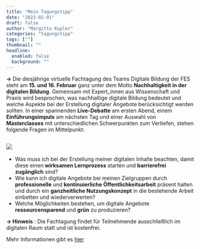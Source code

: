 ```yaml
---
title: "Mein Tagungstipp"
date: "2023-02-01"
draft: false
author: "Margitta Kupler"
categories: "tagungstipp"
tags: [""]
thumbnail: ""
headline:
  enabled: false
  background: ""
---
```


**→** Die diesjährige virtuelle Fachtagung des Teams Digitale Bildung der FES
steht am **15\. und 16. Februar** ganz unter dem Motto **Nachhaltigkeit in der
digitalen Bildung**. Gemeinsam mit Expert_innen aus Wissenschaft und Praxis
wird besprochen, was nachhaltige digitale Bildung bedeutet und welche Aspekte
bei der Erstellung digitaler Angebote berücksichtigt werden sollten. In einer
spannenden **Live-Debatte** am ersten Abend, einem **Einführungsimpuls** am
nächsten Tag und einer Auswahl von **Masterclasses** mit unterschiedlichen
Schwerpunkten zum Vertiefen, stehen folgende Fragen im Mittelpunkt:

<!--more-->

## ![](/images/2023/02_tagungstipp_fes.png)


  * Was muss ich bei der Erstellung meiner digitalen Inhalte beachten, damit diese einen **wirksamen Lernprozess** starten und **barrierefrei zugänglich** sind?
  * Wie kann ich digitale Angebote bei meinen Zielgruppen durch **professionelle** und **kontinuierliche Öffentlichkeitsarbeit** präsent halten und durch ein **ganzheitliche Nutzungskonzept** in die bestehende Arbeit einbetten und wiederverwerten?
  * Welche Möglichkeiten bestehen, um digitale Angebote **ressourcensparend** und **grün** zu produzieren?

**→ Hinweis** : Die Fachtagung findet für Teilnehmende ausschließlich im
digitalen Raum statt und ist kostenfrei.

Mehr Informationen gibt es [hier](https://www.fes.de/onlineakademie/online-kurse-und-events/virtuelle-fachtagung-2023 "FES-Tagung")
